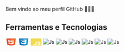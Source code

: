 Bem vindo ao meu perfil GitHub 👋👋👋
## Ferramentas e Tecnologias

<div style="display: inline_block"><img align="center" alt="HTML" height="20"width="30"src="https://raw.githubusercontent.com/devicons/devicon/master/icons/html5/html5-original.svg">

 <img align="center" alt="CSS" height="20" width="30" src="https://raw.githubusercontent.com/devicons/devicon/master/icons/css3/css3-original.svg">  

 <img align="center" alt="Js" height="20" width="30" src="https://raw.githubusercontent.com/devicons/devicon/master/icons/javascript/javascript-plain.svg"> 
 <img align="center" alt="Js" height="30" width="50" src="https://cdn.jsdelivr.net/gh/devicons/devicon/icons/php/php-original.svg" />
 
 <img align="center" alt="Js" height="30" width="50"  src="https://cdn.jsdelivr.net/gh/devicons/devicon/icons/mysql/mysql-original-wordmark.svg" />
 <img align="center" alt="Js" height="30" width="50"   src="https://cdn.jsdelivr.net/gh/devicons/devicon/icons/git/git-original-wordmark.svg" />
 <img  align="center"alt="Js" height="30" width="50" src="https://cdn.jsdelivr.net/gh/devicons/devicon/icons/python/python-original-wordmark.svg" width="40" height="40"/>   
 <img  align="center" alt="Js" height="30" width="50" src="https://cdn.jsdelivr.net/gh/devicons/devicon/icons/wordpress/wordpress-plain.svg"  " width="40" height="40"/>
<img align="center" alt="Js" height="30" width="50" src="https://cdn.jsdelivr.net/gh/devicons/devicon/icons/vscode/vscode-original.svg" />
          
 <br>


</div>

         
 

  
